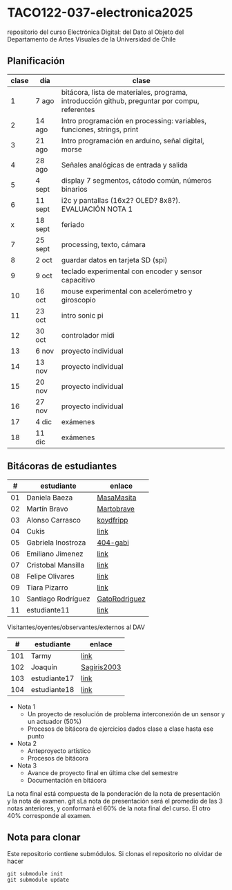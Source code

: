 # TACO122-037-electronica2025
repositorio del curso Electrónica Digital: del Dato al Objeto del Departamento de Artes Visuales de la Universidad de Chile

## Planificación

| clase | día     | clase                                                                                               |
|-------|---------|---------------------------------------------------------------------------------------------------- |
|     1 |   7 ago |  bitácora, lista de materiales, programa, introducción github, preguntar por compu, referentes      |
|     2 |  14 ago | Intro programación en processing: variables, funciones, strings, print                              |
|     3 |  21 ago | Intro programación en arduino, señal digital, morse                                                  |
|     4 |  28 ago | Señales analógicas de entrada y salida                                                              |
|     5 |  4 sept | display 7 segmentos, cátodo común, números binarios                                                |
|     6 | 11 sept | i2c y pantallas (16x2? OLED? 8x8?). EVALUACIÓN NOTA 1                                             |
| x     | 18 sept | feriado                                                                                            |
|     7 | 25 sept | processing, texto, cámara                                                                          |
|     8 |   2 oct | guardar datos en tarjeta SD (spi)                                                                  |
|     9 |   9 oct | teclado experimental con encoder y sensor capacitivo                                               |
|    10 |  16 oct | mouse experimental con acelerómetro y giroscopio                                                   |
|    11 |  23 oct | intro sonic pi                                                                                     |
|    12 |  30 oct | controlador midi                                                                                   |
|    13 |   6 nov | proyecto individual                                                                                |
|    14 |  13 nov | proyecto individual                                                                                |
|    15 |  20 nov | proyecto individual                                                                                |
|    16 |  27 nov | proyecto individual                                                                                |
|    17 |   4 dic | exámenes                                                                                           |
|    18 |  11 dic | exámenes                                                                                           |

## Bitácoras de estudiantes

| #  | estudiante      | enlace                                                                                   |
|----|----------------|------------------------------------------------------------------------------------------|
| 01 | Daniela Baeza    | [MasaMasita](https://github.com/MasaMasita/Taller-Electr-nica-Digital)                       |
| 02 | Martín Bravo    | [Martobrave](https://github.com/Martobrave/taco122-037-bitacora-martobrave)                       |
| 03 | Alonso Carrasco    | [koydfripp](https://github.com/koydfripp)                       |
| 04 | Cukis    | [link](https://github.com/misaaaaaa/TACO122-037-electronica2025#)                       |
| 05 | Gabriela Inostroza    | [404-gabi](https://github.com/404-gabi/taco122-037-bitacora-404-gabi/)                       |
| 06 | Emiliano Jimenez    | [link](https://github.com/misaaaaaa/TACO122-037-electronica2025#)                       |
| 07 | Cristobal Mansilla    | [link](https://github.com/misaaaaaa/TACO122-037-electronica2025#)                       |
| 08 | Felipe Olivares    | [link](https://github.com/misaaaaaa/TACO122-037-electronica2025#)                       |
| 09 | Tiara Pizarro    | [link](https://github.com/misaaaaaa/TACO122-037-electronica2025#)                       |
| 10 | Santiago Rodríguez    | [GatoRodriguez](https://github.com/GatoRodriguez/TACO122-037-Bitacora-GatoRodriguez)                       |
| 11 | estudiante11    | [link](https://github.com/misaaaaaa/TACO122-037-electronica2025#)                       |

Visitantes/oyentes/observantes/externos al DAV

| #  | estudiante      | enlace                                                                                   |
|----|----------------|------------------------------------------------------------------------------------------|
| 101 | Tarmy       | [link](https://github.com/tarmiii/TACO122-137-BITACORA-TARMIII)                       |
| 102 | Joaquín    | [Sagiris2003](https://github.com/sagiris2003/taco122-037-bitacora-sagiris2003)                       |
| 103 | estudiante17    | [link](https://github.com/misaaaaaa/TACO122-037-electronica2025#)                       |
| 104 | estudiante18    |  [link](https://github.com/misaaaaaa/TACO122-037-electronica2025#)     |

- Nota 1
    - Un proyecto de resolución de problema interconexión de un sensor y un actuador (50%) 
    - Procesos de bitácora de ejercicios dados clase a clase hasta ese punto
- Nota 2
    - Anteproyecto artístico
    - Procesos de bitácora
- Nota 3
    - Avance de proyecto final en última clse del semestre
    - Documentación en bitácora

La nota final está compuesta de la ponderación de la nota de presentación y la nota de examen. git sLa nota de presentación será el promedio de las 3 notas anteriores, y conformará el 60% de la nota final del curso. El otro 40% corresponde al examen.

## Nota para clonar

Este repositorio contiene submódulos. Si clonas el repositorio no olvidar de hacer

```
git submodule init
git submodule update
```